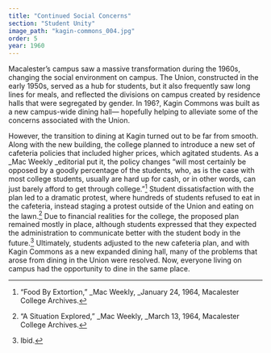 ```yaml
---
title: "Continued Social Concerns"
section: "Student Unity"
image_path: "kagin-commons_004.jpg"
order: 5
year: 1960
---
```


Macalester’s campus saw a massive transformation during the 1960s, changing the social environment on campus. The Union, constructed in the early 1950s, served as a hub for students, but it also frequently saw long lines for meals, and reflected the divisions on campus created by residence halls that were segregated by gender. In 196?, Kagin Commons was built as a new campus-wide dining hall— hopefully helping to alleviate some of the concerns associated with the Union. 

	
However, the transition to dining at Kagin turned out to be far from smooth. Along with the new building, the college planned to introduce a new set of cafeteria policies that included higher prices, which agitated students. As a _Mac Weekly _editorial put it, the policy changes “will most certainly be opposed by a goodly percentage of the students, who, as is the case with most college students, usually are hard up for cash, or in other words, can just barely afford to get through college.”[^1] Student dissatisfaction with the plan led to a dramatic protest, where hundreds of students refused to eat in the cafeteria, instead staging a protest outside of the Union and eating on the lawn.[^2] Due to financial realities for the college, the proposed plan remained mostly in place, although students expressed that they expected the administration to communicate better with the student body in the future.[^3] Ultimately, students adjusted to the new cafeteria plan, and with Kagin Commons as a new expanded dining hall, many of the problems that arose from dining in the Union were resolved. Now, everyone living on campus had the opportunity to dine in the same place.


[^1]:
     “Food By Extortion,” _Mac Weekly, _January 24, 1964, Macalester College Archives. 

[^2]:
     “A Situation Explored,” _Mac Weekly, _March 13, 1964, Macalester College Archives.

[^3]:
     Ibid.
